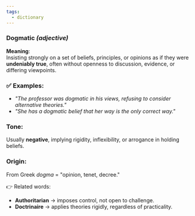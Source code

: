 ```yaml
---
tags:
  - dictionary
---
```

### **Dogmatic** _(adjective)_
**Meaning**:  
Insisting strongly on a set of beliefs, principles, or opinions as if they were **undeniably true**, often without openness to discussion, evidence, or differing viewpoints.

### ✅ Examples:
- _"The professor was dogmatic in his views, refusing to consider alternative theories."_
- _"She has a dogmatic belief that her way is the only correct way."_
### **Tone**:
Usually **negative**, implying rigidity, inflexibility, or arrogance in holding beliefs.
### **Origin**:
From Greek _dogma_ = "opinion, tenet, decree."

👉 Related words:
- **Authoritarian** → imposes control, not open to challenge.
- **Doctrinaire** → applies theories rigidly, regardless of practicality.